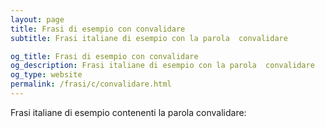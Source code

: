 ```yaml
---
layout: page
title: Frasi di esempio con convalidare 
subtitle: Frasi italiane di esempio con la parola  convalidare

og_title: Frasi di esempio con convalidare 
og_description: Frasi italiane di esempio con la parola  convalidare
og_type: website
permalink: /frasi/c/convalidare.html
---
```


Frasi italiane di esempio contenenti la parola convalidare:


